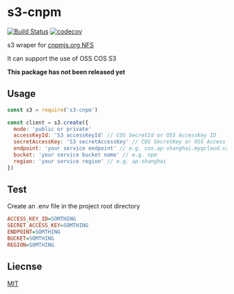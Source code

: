# s3-cnpm

[![Build Status](https://img.shields.io/travis/com/hyunrealshadow/s3-cnpm.svg?style=flat-square)](https://travis-ci.com/hyunrealshadow/s3-cnpm)
[![codecov](https://img.shields.io/codecov/c/gh/hyunrealshadow/s3-cnpm.svg?style=flat-square)](https://codecov.io/gh/hyunrealshadow/s3-cnpm)

s3 wraper for [cnpmjs.org NFS](https://github.com/cnpm/cnpmjs.org/wiki/NFS-Guide)

It can support the use of OSS COS S3

**This package has not been released yet**

## Usage

```js
const s3 = require('s3-cnpm')

const client = s3.create({
  mode: 'public or private'
  accessKeyId: 'S3 accessKeyId' // COS SecretId or OSS AccessKey ID
  secretAccessKey: 'S3 secretAccessKey' // COS SecretKey or OSS Access Key Secret
  endpoint: 'your service endpoint' // e.g. cos.ap-shanghai.myqcloud.com
  bucket: 'your service bucket name' // e.g. npm
  region: 'your service region' // e.g. ap-shanghai
})
```

## Test

Create an .env file in the project root directory

```ini
ACCESS_KEY_ID=SOMTHING
SECRET_ACCESS_KEY=SOMTHING
ENDPOINT=SOMTHING
BUCKET=SOMTHING
REGION=SOMTHING
```

## Liecnse

[MIT](LICENSE)